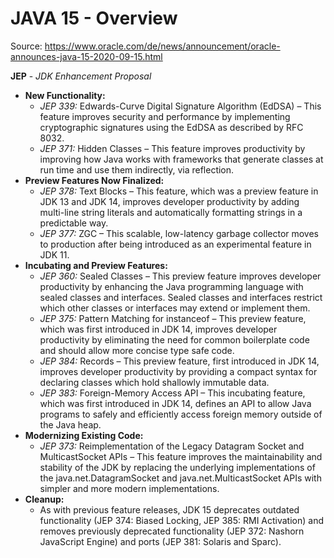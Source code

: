 # JAVA 15 - Overview

Source: https://www.oracle.com/de/news/announcement/oracle-announces-java-15-2020-09-15.html


**JEP** - *JDK Enhancement Proposal*

 * **New Functionality:**
   * *JEP 339:* Edwards-Curve Digital Signature Algorithm (EdDSA) – This feature improves security and performance by implementing cryptographic signatures using the EdDSA as described by RFC 8032.
   * *JEP 371:* Hidden Classes – This feature improves productivity by improving how Java works with frameworks that generate classes at run time and use them indirectly, via reflection.
 * **Preview Features Now Finalized:**
   * *JEP 378:* Text Blocks – This feature, which was a preview feature in JDK 13 and JDK 14, improves developer productivity by adding multi-line string literals and automatically formatting strings in a predictable way.
   * *JEP 377:* ZGC – This scalable, low-latency garbage collector moves to production after being introduced as an experimental feature in JDK 11.
 * **Incubating and Preview Features:**
   * *JEP 360:* Sealed Classes – This preview feature improves developer productivity by enhancing the Java programming language with sealed classes and interfaces. Sealed classes and interfaces restrict which other classes or interfaces may extend or implement them.
   * *JEP 375:* Pattern Matching for instanceof – This preview feature, which was first introduced in JDK 14, improves developer productivity by eliminating the need for common boilerplate code and should allow more concise type safe code.
   * *JEP 384:* Records – This preview feature, first introduced in JDK 14, improves developer productivity by providing a compact syntax for declaring classes which hold shallowly immutable data.
   * *JEP 383:* Foreign-Memory Access API – This incubating feature, which was first introduced in JDK 14, defines an API to allow Java programs to safely and efficiently access foreign memory outside of the Java heap.
* **Modernizing Existing Code:**
  * *JEP 373:* Reimplementation of the Legacy Datagram Socket and MulticastSocket APIs – This feature improves the maintainability and stability of the JDK by replacing the underlying implementations of the java.net.DatagramSocket and java.net.MulticastSocket APIs with simpler and more modern implementations.
* **Cleanup:**
    * As with previous feature releases, JDK 15 deprecates outdated functionality (JEP 374: Biased Locking, JEP 385: RMI Activation) and removes previously deprecated functionality (JEP 372: Nashorn JavaScript Engine) and ports (JEP 381: Solaris and Sparc).

